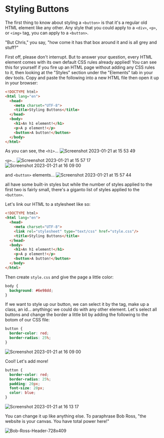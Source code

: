 # Styling Buttons

The first thing to know about styling a `<button>` is that it's a regular old
HTML element like any other. Any style that you could apply to a `<div>`, `<p>`,
or `<img>` tag, you can apply to a `<button>`.

"But Chris," you say, "how come it has that box around it and is all grey and
stuff?"

First off, please don't interrupt. But to answer your question, every HTML
element comes with its own default CSS rules already applied! You can see this
for yourself if you fire up an HTML page without adding any CSS rules to it,
then looking at the "Styles" section under the "Elements" tab in your dev tools.
Copy and paste the following into a new HTML file then open it up in your
browser:

```html
<!DOCTYPE html>
<html lang="en">
  <head>
    <meta charset="UTF-8">
    <title>Styling Buttons</title>
  </head>
  <body>
    <h1>An h1 element!</h1>
    <p>A p element!</p>
    <button>A button!</button>
  </body>
</html>

```

As you can see, the `<h1>`...
![Screenshot 2023-01-21 at 15 53 49](https://user-images.githubusercontent.com/27020691/213887578-b33ebfd4-b347-4cef-a30e-38bbea495ae0.png)

`<p>`...
![Screenshot 2023-01-21 at 15 57 17](https://user-images.githubusercontent.com/27020691/213887604-0d3a8996-85ec-4a89-99c4-fbb86709808e.png)![Screenshot 2023-01-21 at 16 09 00](https://user-images.githubusercontent.com/27020691/213887683-ba9d5fe4-4f53-47ec-a94d-f084e222623c.png)


and `<button>` elements...
![Screenshot 2023-01-21 at 15 57 44](https://user-images.githubusercontent.com/27020691/213887586-69618c77-6bb7-49e4-92e5-2b8877a3b1dd.png)


all have some built-in styles but while the number of styles applied to the first two is
fairly small, there's a giganto list of styles applied to the `<button>`.

Let's link our HTML to a stylesheet like so:

```html
<!DOCTYPE html>
<html lang="en">
  <head>
    <meta charset="UTF-8">
    <link rel="stylesheet" type="text/css" href="style.css"/>
    <title>Styling Buttons</title>
  </head>
  <body>
    <h1>An h1 element!</h1>
    <p>A p element!</p>
    <button>A button!</button>
  </body>
</html>
```
Then create `style.css` and give the page a little color:

```css
body {
  background: #6e98dd;
}
```
If we want to style up our button, we can select it by the tag, make up a class,
an id... anythingc we could do with any other element. Let's select all buttons
and change the border a little bit by adding the following to the botom of our
CSS file:

```css
button {
  border-color: red;
  border-radius: 25%;
}
```
![Screenshot 2023-01-21 at 16 09 00](https://user-images.githubusercontent.com/27020691/213887689-4cc9f1e7-0677-492a-b7ad-76c5f34d04bf.png)

Cool! Let's add more!

```css
button {
  border-color: red;
  border-radius: 25%;
  padding: 20px;
  font-size: 20px;
  color: blue;
}
```

![Screenshot 2023-01-21 at 16 13 17](https://user-images.githubusercontent.com/27020691/213887687-61b76f47-3035-46b0-9828-562449691bed.png)

You can change it up like anything else. To paraphrase Bob Ross, "the website is
your canvas. You have total power here!"

![Bob-Ross-Header-728x409](https://user-images.githubusercontent.com/27020691/213887741-2046459b-2b3e-45de-9393-b2ff99619572.jpg)
